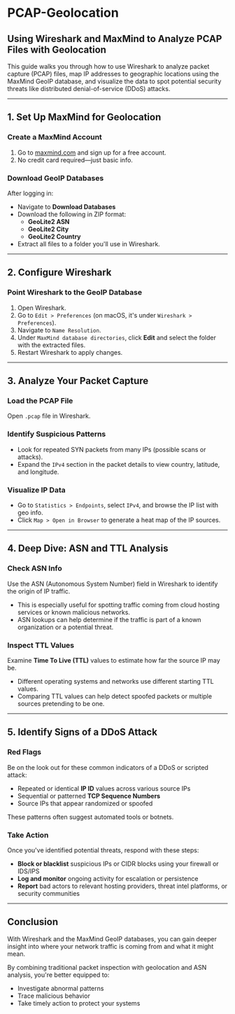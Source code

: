 # PCAP-Geolocation

## Using Wireshark and MaxMind to Analyze PCAP Files with Geolocation

This guide walks you through how to use Wireshark to analyze packet capture (PCAP) files, map IP addresses to geographic locations using the MaxMind GeoIP database, and visualize the data to spot potential security threats like distributed denial-of-service (DDoS) attacks.

---

## 1. Set Up MaxMind for Geolocation

### Create a MaxMind Account

1. Go to [maxmind.com](https://www.maxmind.com/) and sign up for a free account.  
2. No credit card required—just basic info.

### Download GeoIP Databases

After logging in:

- Navigate to **Download Databases**
- Download the following in ZIP format:
  - **GeoLite2 ASN**
  - **GeoLite2 City**
  - **GeoLite2 Country**
- Extract all files to a folder you'll use in Wireshark.

---

## 2. Configure Wireshark

### Point Wireshark to the GeoIP Database

1. Open Wireshark.  
2. Go to `Edit > Preferences` (on macOS, it's under `Wireshark > Preferences`).  
3. Navigate to `Name Resolution`.  
4. Under `MaxMind database directories`, click **Edit** and select the folder with the extracted files.  
5. Restart Wireshark to apply changes.

---

## 3. Analyze Your Packet Capture

### Load the PCAP File

Open `.pcap` file in Wireshark.

### Identify Suspicious Patterns

- Look for repeated SYN packets from many IPs (possible scans or attacks).  
- Expand the `IPv4` section in the packet details to view country, latitude, and longitude.

### Visualize IP Data

- Go to `Statistics > Endpoints`, select `IPv4`, and browse the IP list with geo info.  
- Click `Map > Open in Browser` to generate a heat map of the IP sources.

---

## 4. Deep Dive: ASN and TTL Analysis

### Check ASN Info

Use the ASN (Autonomous System Number) field in Wireshark to identify the origin of IP traffic.

- This is especially useful for spotting traffic coming from cloud hosting services or known malicious networks.  
- ASN lookups can help determine if the traffic is part of a known organization or a potential threat.

### Inspect TTL Values

Examine **Time To Live (TTL)** values to estimate how far the source IP may be.

- Different operating systems and networks use different starting TTL values.  
- Comparing TTL values can help detect spoofed packets or multiple sources pretending to be one.

---

## 5. Identify Signs of a DDoS Attack

### Red Flags

Be on the look out for these common indicators of a DDoS or scripted attack:

- Repeated or identical **IP ID** values across various source IPs  
- Sequential or patterned **TCP Sequence Numbers**  
- Source IPs that appear randomized or spoofed

These patterns often suggest automated tools or botnets.

### Take Action

Once you've identified potential threats, respond with these steps:

- **Block or blacklist** suspicious IPs or CIDR blocks using your firewall or IDS/IPS  
- **Log and monitor** ongoing activity for escalation or persistence  
- **Report** bad actors to relevant hosting providers, threat intel platforms, or security communities

---

## Conclusion

With Wireshark and the MaxMind GeoIP databases, you can gain deeper insight into where your network traffic is coming from and what it might mean.

By combining traditional packet inspection with geolocation and ASN analysis, you're better equipped to:

- Investigate abnormal patterns  
- Trace malicious behavior  
- Take timely action to protect your systems
